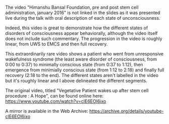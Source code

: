 The video "Himanshu Bansal Foundation, pre and post stem cell administration, january 2016" is not linked in the slides as it was presented live during the talk with oral description of each state of unconsciousness.

Indeed, this video is great to demonstrate how the different states of disorders of consciousness appear behaviorally, although the video itself does not include such commentary. The progression in the video is roughly linear, from UWS to EMCS and then full recovery.

This extraordinarily rare video shows a patient who went from unresponsive wakefulness syndrome (the least aware disorder of consciousness, from 0:00 to 0:37) to minimally conscious state (from 0:37 to 1:12), then emergence from minimially conscious state (from 1:12 to 2:18) and finally full recovery (2:18 to the end). The different states aren't labelled in the video but it's roughly linear and I above delineated the different segments.

The original video, titled "Vegetative Patient wakes up after stem cell procedure : A Hope", can be found online here: https://www.youtube.com/watch?v=cIE6EOl6ixo

A mirror is available in the Web Archive: https://archive.org/details/youtube-cIE6EOl6ixo
